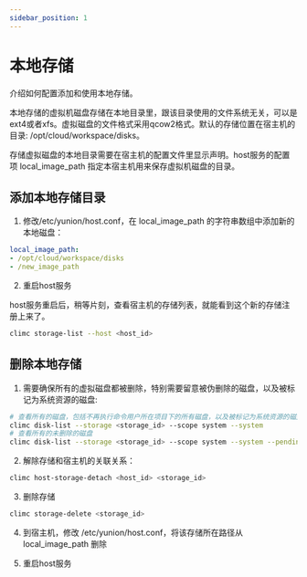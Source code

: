```yaml
---
sidebar_position: 1
---
```


# 本地存储

介绍如何配置添加和使用本地存储。

本地存储的虚拟机磁盘存储在本地目录里，跟该目录使用的文件系统无关，可以是ext4或者xfs。虚拟磁盘的文件格式采用qcow2格式。默认的存储位置在宿主机的目录: /opt/cloud/workspace/disks。

存储虚拟磁盘的本地目录需要在宿主机的配置文件里显示声明。host服务的配置项 local_image_path 指定本宿主机用来保存虚拟机磁盘的目录。

## 添加本地存储目录

1. 修改/etc/yunion/host.conf，在 local_image_path 的字符串数组中添加新的本地磁盘：

```yaml
local_image_path:
- /opt/cloud/workspace/disks
- /new_image_path
```

2. 重启host服务

host服务重启后，稍等片刻，查看宿主机的存储列表，就能看到这个新的存储注册上来了。

```bash
climc storage-list --host <host_id>
```

## 删除本地存储

1. 需要确保所有的虚拟磁盘都被删除，特别需要留意被伪删除的磁盘，以及被标记为系统资源的磁盘:

```bash
# 查看所有的磁盘，包括不再执行命令用户所在项目下的所有磁盘，以及被标记为系统资源的磁盘
climc disk-list --storage <storage_id> --scope system --system
# 查看所有的未删除的磁盘
climc disk-list --storage <storage_id> --scope system --system --pending-delete
```

2. 解除存储和宿主机的关联关系：

```bash
climc host-storage-detach <host_id> <storage_id>
```

3. 删除存储

```bash
climc storage-delete <storage_id>
```

4. 到宿主机，修改 /etc/yunion/host.conf，将该存储所在路径从 local_image_path 删除

5. 重启host服务
